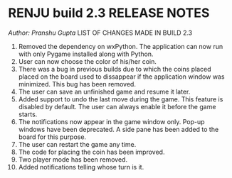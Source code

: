 RENJU build 2.3 RELEASE NOTES
=====
*Author: Pranshu Gupta*
LIST OF CHANGES MADE IN BUILD 2.3
1. Removed the dependency on wxPython. The application can now run 
   with only Pygame installed along with Python.
2. User can now choose the color of his/her coin.
3. There was a bug in previous builds due to which the coins placed
   placed on the board used to dissappear if the application window
   was minimized. This bug has been removed.
4. The user can save an unfinished game and resume it later.
5. Added support to undo the last move during the game. This feature
   is disabled by default. The user can always enable it before the 
   game starts.
6. The notifications now appear in the game window only.
   Pop-up windows have been deprecated. A side pane has been added to
   the board for this purpose.
7. The user can restart the game any time.
8. The code for placing the coin has been improved.
9. Two player mode has been removed.
10. Added notifications telling whose turn is it.
